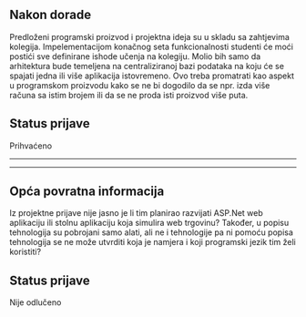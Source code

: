 ## Nakon dorade
Predloženi programski proizvod i projektna ideja su u skladu sa zahtjevima kolegija. Impelementacijom konačnog seta funkcionalnosti studenti će moći postići sve definirane ishode učenja na kolegiju. Molio bih samo da arhitektura bude temeljena na centraliziranoj bazi podataka na koju će se spajati jedna ili više aplikacija istovremeno. Ovo treba promatrati kao aspekt u programskom proizvodu kako se ne bi dogodilo da se npr. izda više računa sa istim brojem ili da se ne proda isti proizvod više puta.

## Status prijave 
Prihvaćeno

---
---

## Opća povratna informacija
Iz projektne prijave nije jasno je li tim planirao razvijati ASP.Net web aplikaciju ili stolnu aplikaciju koja simulira web trgovinu?
Također, u popisu tehnologija su pobrojani samo alati, ali ne i tehnologije pa ni pomoću popisa tehnologija se ne može utvrditi koja je namjera i koji programski jezik tim želi koristiti?

## Status prijave
Nije odlučeno
